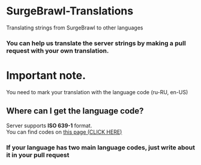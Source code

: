 # SurgeBrawl-Translations
Translating strings from SurgeBrawl to other languages


### You can help us translate the server strings by making a pull request with your own translation.
# Important note.
You need to mark your translation with the language code (ru-RU, en-US)

## Where can I get the language code?
Server supports **ISO 639-1** format.<br>
You can find codes on [this page (CLICK HERE)](http://www.lingoes.net/en/translator/langcode.htm)<br>
### If your language has two main language codes, just write about it in your pull request
